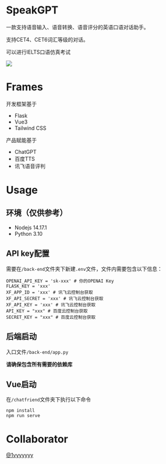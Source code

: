 # SpeakGPT
一款支持语音输入、语音转换、语音评分的英语口语对话助手。

支持CET4、CET6词汇等级的对话。

可以进行IELTS口语仿真考试

![](https://s3.bmp.ovh/imgs/2023/05/30/5b99fa6b11d6dc3e.png)

# Frames
开发框架基于
- Flask
- Vue3
- Tailwind CSS

产品赋能基于
- ChatGPT
- 百度TTS
- 讯飞语音评判

# Usage
## 环境（仅供参考）
- Nodejs 14.17.1
- Python 3.10
## API key配置
需要在```/back-end```文件夹下新建```.env```文件，文件内需要包含以下信息：
```
OPENAI_API_KEY = 'sk-xxx' # 你的OPENAI Key
FLASK_KEY = 'xxx'
XF_APP_ID = 'xxx' # 讯飞云控制台获取
XF_API_SECRET = 'xxx' # 讯飞云控制台获取
XF_API_KEY = 'xxx' # 讯飞云控制台获取
API_KEY = "xxx" # 百度云控制台获取
SECRET_KEY = "xxx" # 百度云控制台获取
```
## 后端启动
入口文件```/back-end/app.py```

**请确保包含所有需要的依赖库**

## Vue启动
在```/chatfriend```文件夹下执行以下命令
```
npm install
npm run serve
```

# Collaborator
[@1vyyyyyy](https://github.com/1vyyyyyy)
